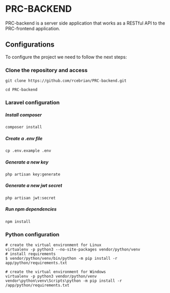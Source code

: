 # PRC-BACKEND
PRC-backend is a server side application that works as a RESTful API to the PRC-frontend application.

## Configurations
To configure the project we need to follow the next steps:

### Clone the repository and access
```shell script
git clone https://github.com/rcebrian/PRC-backend.git
```
```shell script
cd PRC-backend
``` 

### Laravel configuration
##### Install composer
```shell script
composer install
```

##### Create a .env file
```shell script
cp .env.example .env
```

##### Generate a new key
```shell script
php artisan key:generate
```

##### Generate a new jwt secret
```shell script
php artisan jwt:secret
```

##### Run npm dependencies
```shell script
npm install
```

### Python configuration
```shell script
# create the virtual environment for Linux
virtualenv -p python3 --no-site-packages vendor/python/venv
# install requirements
$ vendor/python/venv/bin/python -m pip install -r app/python/requirements.txt

# create the virtual environment for Windows
virtualenv -p python3 vendor/python/venv
vendor\python\venv\Scripts\python -m pip install -r /app/python/requirements.txt
```
